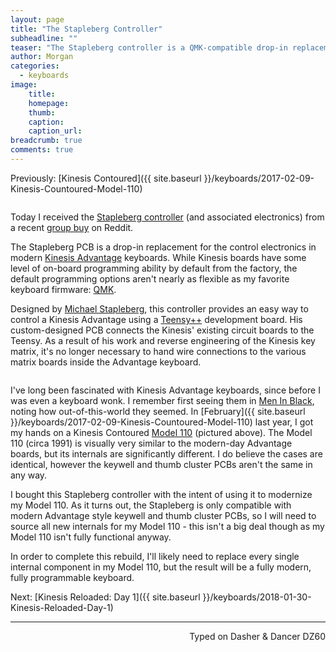 ```yaml
---
layout: page
title: "The Stapleberg Controller"
subheadline: ""
teaser: "The Stapleberg controller is a QMK-compatible drop-in replacement control electronics for Kinesis Advantage keyboards."
author: Morgan
categories:
  - keyboards
image:
    title:
    homepage:
    thumb:
    caption:
    caption_url:
breadcrumb: true
comments: true
---
```

Previously: [Kinesis Contoured]({{ site.baseurl }}/keyboards/2017-02-09-Kinesis-Countoured-Model-110)

<center>
<a href="https://imgur.com/EIQ8fod.jpg" data-fancybox>
	<img src="https://imgur.com/EIQ8fod.jpg" alt="" />
</a></center>

Today I received the [Stapleberg controller](https://michael.stapelberg.de/Artikel/kinesis_custom_controller) (and associated electronics) from a recent [group buy](https://www.reddit.com/r/mechmarket/comments/78r605/gb_kinesis_qmk_mod_kit_using_stapelberg/) on Reddit.

The Stapleberg PCB is a drop-in replacement for the control electronics in modern [Kinesis Advantage](https://www.kinesis-ergo.com/shop/advantage2/) keyboards. While Kinesis boards have some level of on-board programming ability by default from the factory, the default programming options aren't nearly as flexible as my favorite keyboard firmware: [QMK](http://qmk.fm/).

Designed by [Michael Stapleberg](https://michael.stapelberg.de/), this controller provides an easy way to control a Kinesis Advantage using a [Teensy++](https://www.pjrc.com/store/teensypp.html) development board. His custom-designed PCB connects the Kinesis' existing circuit boards to the Teensy. As a result of his work and reverse engineering of the Kinesis key matrix, it's no longer necessary to hand wire connections to the various matrix boards inside the Advantage keyboard.

<center>
<a href="https://imgur.com/9pCXqKb.jpg" data-fancybox>
	<img src="https://imgur.com/9pCXqKb.jpg" alt="" />
</a></center>

I've long been fascinated with Kinesis Advantage keyboards, since before I was even a keyboard wonk. I remember first seeing them in [Men In Black](https://deskthority.net/wiki/Kinesis_Contoured#Trivia), noting how out-of-this-world they seemed. In [February]({{ site.baseurl }}/keyboards/2017-02-09-Kinesis-Countoured-Model-110) last year, I got my hands on a Kinesis Contoured [Model 110](https://deskthority.net/wiki/Kinesis_Contoured#Model_100) (pictured above). The Model 110 (circa 1991) is visually very similar to the modern-day Advantage boards, but its internals are significantly different. I do believe the cases are identical, however the keywell and thumb cluster PCBs aren't the same in any way.

I bought this Stapleberg controller with the intent of using it to modernize my Model 110. As it turns out, the Stapleberg is only compatible with modern Advantage style keywell and thumb cluster PCBs, so I will need to source all new internals for my Model 110 - this isn't a big deal though as my Model 110 isn't fully functional anyway.

In order to complete this rebuild, I'll likely need to replace every single internal component in my Model 110, but the result will be a fully modern, fully programmable keyboard.

Next: [Kinesis Reloaded: Day 1]({{ site.baseurl }}/keyboards/2018-01-30-Kinesis-Reloaded-Day-1)

---
<p align="right">Typed on Dasher & Dancer DZ60</p>
